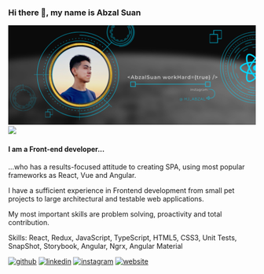 ### Hi there 👋, my name is Abzal Suan

<img src="./AbzalSuanBanner.png" />
<img src="https://www.codewars.com/users/AbzalSuan/badges/large" />

#### I am a Front-end developer...
 ...who has a results-focused attitude to creating SPA, using most popular frameworks as React, Vue and Angular.
 
I have a sufficient experience in Frontend development from small pet projects to large architectural and testable web applications.


My most important skills are problem solving, proactivity and total contribution.


Skills: React, Redux, JavaScript, TypeScript, HTML5, CSS3, Unit Tests, SnapShot, Storybook, Angular, Ngrx, Angular Material



[<img src='https://cdn.jsdelivr.net/npm/simple-icons@3.0.1/icons/github.svg' alt='github' height='40'>](https://github.com/https://github.com/hj-abzal)  [<img src='https://cdn.jsdelivr.net/npm/simple-icons@3.0.1/icons/linkedin.svg' alt='linkedin' height='40'>](https://www.linkedin.com/in/https://www.linkedin.com/in/abzal-suan//)  [<img src='https://cdn.jsdelivr.net/npm/simple-icons@3.0.1/icons/instagram.svg' alt='instagram' height='40'>](https://www.instagram.com/https://www.instagram.com/hj_abzal//)  [<img src='https://cdn.jsdelivr.net/npm/simple-icons@3.0.1/icons/icloud.svg' alt='website' height='40'>](https://hyojeong-abzal.github.io/my-portfolio/)  

